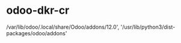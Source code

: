 # odoo-dkr-cr

/var/lib/odoo/.local/share/Odoo/addons/12.0', '/usr/lib/python3/dist-packages/odoo/addons'